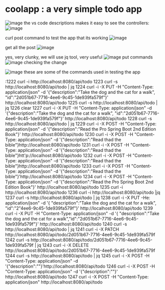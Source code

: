 # coolapp : a very simple todo app
![image](https://github.com/dbillion/coolapp/assets/49393855/d4e0a302-94f7-4e74-ad33-2aef293f6b73)
the vs code descriptions makes it easy to see the controllers:
![image](https://github.com/dbillion/coolapp/assets/49393855/4c8af4c1-cce7-4952-b934-9ec139a24270)

curl post command to test the app that its working
![image](https://github.com/dbillion/coolapp/assets/49393855/24416d91-c221-4d56-ac6f-1ea9d5a59724)

get all the post 
![image](https://github.com/dbillion/coolapp/assets/49393855/ebdc074f-ec14-4c2a-a1e2-a53018dfa963)

yes, very clunky, we will use jq tool, very useful
![image](https://github.com/dbillion/coolapp/assets/49393855/48af1c08-9836-4544-966e-e24b0b52a5f3)
put commands
![image](https://github.com/dbillion/coolapp/assets/49393855/d5ffbd60-7aa8-4e72-b7e5-db79a4b3f9b9)
checking the change

![image](https://github.com/dbillion/coolapp/assets/49393855/8f3bdd8b-0b33-458e-a5b0-359551417696)
 these are some of the commands used in testing the app

:1222  curl -i http://localhost:8080/api/todo
 1223  curl -s http://localhost:8080/api/todo | jq
 1224  curl -i -X PUT -H "Content-Type: application/json" -d '{"description":"Take the dog and the cat for a walk", "id":"2d051b67-7716-4ee6-9c45-1de939fa579f"}' http://localhost:8080/api/todo
 1225  curl -s http://localhost:8080/api/todo | jq
 1226  clear
 1227  curl -i -X PUT -H "Content-Type: application/json" -d '{"description":"Take the dog and the cat for a walk", "id":"2d051b67-7716-4ee6-9c45-1de939fa579f"}' http://localhost:8080/api/todo
 1228  curl -s http://localhost:8080/api/todo | jq
 1229  curl -i -X POST -H "Content-Type: application/json" -d '{"description":"Read the Pro Spring Boot 2nd Edition Book"}' http://localhost:8080/api/todo
 1230  curl -i -X POST -H "Content-Type: application/json" -d '{"description":"Read thad the bible"}http://localhost:8080/api/todo
 1231  curl -i -X POST -H "Content-Type: application/json" -d '{"description":"Read thad the bible"}htt'p://localhost:8080/api/todo
 1232  curl -i -X POST -H "Content-Type: application/json" -d '{"description":"Read thad the bible"}http://localhost:8080/api/todo
 1233  curl -i -X POST -H "Content-Type: application/json" -d '{"description":"Read thad the bible"}'http://localhost:8080/api/todo
 1234  curl -i -X POST -H "Content-Type: application/json" -d '{"description":"Read the Pro Spring Boot 2nd Edition Book"}' http://localhost:8080/api/todo
 1235  curl -i http://localhost:8080/api/todo
 1236  curl -i http://localhost:8080/api/todo |jq
 1237  curl -s http://localhost:8080/api/todo | jq
 1238  curl -i -X PUT -He: application/json" -d '{ 
"description":"Take the dog and the cat for a walk", "id":"2"4ee6-9c45-1de939fa579f"}' http://localhost:8080/api/todo
 1239  curl -i -X PUT -H "Content-Type: application/json" -d '{ "description":"Take the dog and the cat for a walk","id":"2d051b67-7716-4ee6-9c45-1de939fa579f"}' http://localhost:8080/api/todo
 1240  curl -s http://localhost:8080/api/todo | jq
 1241  curl -i -X PATCH http://localhost:8080/api/todo/2d051b67-7716-4ee6-9c45-1de939fa579f
 1242  curl -s http://localhost:8080/api/todo/2d051b67-7716-4ee6-9c45-1de939fa579f | jq
 1243  curl -i -X DELETE http://localhost:8080/api/todo/2d051b67-7716-4ee6-9c45-1de939fa579f
 1244  curl -s http://localhost:8080/api/todo | jq
 1245  curl -i -X POST -H "Content-Type: application/json" -d '{"description":""}'http://localhost:8080/api/todo
 1246  curl -i -X POST -H "Content-Type: application/json" -d '{"description":""}' http://localhost:8080/api/todo
 1247  curl -i -X POST -H "Content-Type: application/json" http://localhost:8080/api/todo

